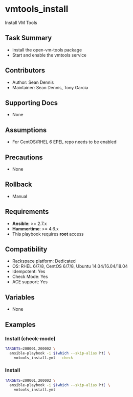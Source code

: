# vmtools_install

Install VM Tools

## Task Summary
  - Install the open-vm-tools package
  - Start and enable the vmtools service

## Contributors
  - Author: Sean Dennis
  - Maintainer: Sean Dennis, Tony Garcia

## Supporting Docs
  - None

## Assumptions
  - For CentOS/RHEL 6 EPEL repo needs to be enabled

## Precautions
  - None 

## Rollback
  - Manual

## Requirements 
  - **Ansible**: >= 2.7.x
  - **Hammertime**: >= 4.6.x
  - This playbook requires **root** access

## Compatibility
  - Rackspace platform: Dedicated
  - OS: RHEL 6/7/8, CentOS 6/7/8, Ubuntu 14.04/16.04/18.04
  - Idempotent: Yes
  - Check Mode: Yes
  - ACE support: Yes

## Variables 
  - None

## Examples
### Install (check-mode)

  ```bash
  TARGETS=200001,200002 \
    ansible-playbook -i $(which --skip-alias ht) \
      vmtools_install.yml --check
```

### Install

  ```bash
  TARGETS=200001,200002 \
    ansible-playbook -i $(which --skip-alias ht) \
      vmtools_install.yml
```
